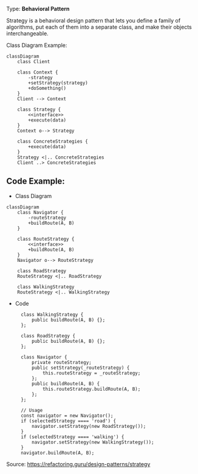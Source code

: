 Type: **Behavioral Pattern**

Strategy is a behavioral design pattern that lets you define a family of algorithms, put each of them into a separate class, and make their objects interchangeable.

Class Diagram Example:
```mermaid
classDiagram
    class Client

    class Context {
        -strategy
        +setStrategy(strategy)
        +doSomething()
    }
    Client --> Context

    class Strategy {
        <<interface>>
        +execute(data)
    }
    Context o--> Strategy

    class ConcreteStrategies {
        +execute(data)
    }
    Strategy <|.. ConcreteStrategies
    Client ..> ConcreteStrategies
```

## Code Example:
- Class Diagram
```mermaid
classDiagram
    class Navigator {
        -routeStrategy
        +buildRoute(A, B)
    }

    class RouteStrategy {
        <<interface>>
        +buildRoute(A, B)
    }
    Navigator o--> RouteStrategy

    class RoadStrategy
    RouteStrategy <|.. RoadStrategy

    class WalkingStrategy
    RouteStrategy <|.. WalkingStrategy
```
- Code

        class WalkingStrategy {
            public buildRoute(A, B) {};
        };

        class RoadStrategy {
            public buildRoute(A, B) {};
        };

        class Navigator {
            private routeStrategy;
            public setStrategy(_routeStrategy) {
                this.routeStrategy = _routeStrategy;
            };
            public buildRoute(A, B) {
                this.routeStrategy.buildRoute(A, B);
            };
        };

        // Usage
        const navigator = new Navigator();
        if (selectedStrategy ==== 'road') {
            navigator.setStrategy(new RoadStrategy());
        }
        if (selectedStrategy ==== 'walking') {
            navigator.setStrategy(new WalkingStrategy());
        }
        navigator.buildRoute(A, B);

Source: https://refactoring.guru/design-patterns/strategy

